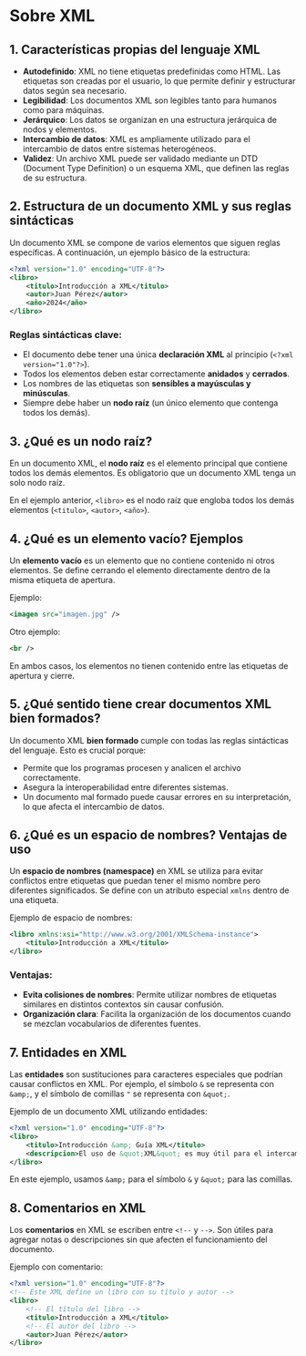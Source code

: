 
# Sobre XML
## 1. Características propias del lenguaje XML

- **Autodefinido**: XML no tiene etiquetas predefinidas como HTML. Las etiquetas son creadas por el usuario, lo que permite definir y estructurar datos según sea necesario.
- **Legibilidad**: Los documentos XML son legibles tanto para humanos como para máquinas.
- **Jerárquico**: Los datos se organizan en una estructura jerárquica de nodos y elementos.
- **Intercambio de datos**: XML es ampliamente utilizado para el intercambio de datos entre sistemas heterogéneos.
- **Validez**: Un archivo XML puede ser validado mediante un DTD (Document Type Definition) o un esquema XML, que definen las reglas de su estructura.

## 2. Estructura de un documento XML y sus reglas sintácticas

Un documento XML se compone de varios elementos que siguen reglas específicas. A continuación, un ejemplo básico de la estructura:

```xml
<?xml version="1.0" encoding="UTF-8"?>
<libro>
    <titulo>Introducción a XML</titulo>
    <autor>Juan Pérez</autor>
    <año>2024</año>
</libro>
```

### Reglas sintácticas clave:
- El documento debe tener una única **declaración XML** al principio (`<?xml version="1.0"?>`).
- Todos los elementos deben estar correctamente **anidados** y **cerrados**.
- Los nombres de las etiquetas son **sensibles a mayúsculas y minúsculas**.
- Siempre debe haber un **nodo raíz** (un único elemento que contenga todos los demás).

## 3. ¿Qué es un nodo raíz?

En un documento XML, el **nodo raíz** es el elemento principal que contiene todos los demás elementos. Es obligatorio que un documento XML tenga un solo nodo raíz.

En el ejemplo anterior, `<libro>` es el nodo raíz que engloba todos los demás elementos (`<titulo>`, `<autor>`, `<año>`).

## 4. ¿Qué es un elemento vacío? Ejemplos

Un **elemento vacío** es un elemento que no contiene contenido ni otros elementos. Se define cerrando el elemento directamente dentro de la misma etiqueta de apertura.

Ejemplo:
```xml
<imagen src="imagen.jpg" />
```

Otro ejemplo:
```xml
<br />
```

En ambos casos, los elementos no tienen contenido entre las etiquetas de apertura y cierre.

## 5. ¿Qué sentido tiene crear documentos XML bien formados?

Un documento XML **bien formado** cumple con todas las reglas sintácticas del lenguaje. Esto es crucial porque:
- Permite que los programas procesen y analicen el archivo correctamente.
- Asegura la interoperabilidad entre diferentes sistemas.
- Un documento mal formado puede causar errores en su interpretación, lo que afecta el intercambio de datos.

## 6. ¿Qué es un espacio de nombres? Ventajas de uso

Un **espacio de nombres (namespace)** en XML se utiliza para evitar conflictos entre etiquetas que puedan tener el mismo nombre pero diferentes significados. Se define con un atributo especial `xmlns` dentro de una etiqueta.

Ejemplo de espacio de nombres:
```xml
<libro xmlns:xsi="http://www.w3.org/2001/XMLSchema-instance">
    <titulo>Introducción a XML</titulo>
</libro>
```

### Ventajas:
- **Evita colisiones de nombres**: Permite utilizar nombres de etiquetas similares en distintos contextos sin causar confusión.
- **Organización clara**: Facilita la organización de los documentos cuando se mezclan vocabularios de diferentes fuentes.

## 7. Entidades en XML

Las **entidades** son sustituciones para caracteres especiales que podrían causar conflictos en XML. Por ejemplo, el símbolo `&` se representa con `&amp;`, y el símbolo de comillas `"` se representa con `&quot;`.

Ejemplo de un documento XML utilizando entidades:
```xml
<?xml version="1.0" encoding="UTF-8"?>
<libro>
    <titulo>Introducción &amp; Guía XML</titulo>
    <descripcion>El uso de &quot;XML&quot; es muy útil para el intercambio de datos.</descripcion>
</libro>
```

En este ejemplo, usamos `&amp;` para el símbolo `&` y `&quot;` para las comillas.

## 8. Comentarios en XML

Los **comentarios** en XML se escriben entre `<!--` y `-->`. Son útiles para agregar notas o descripciones sin que afecten el funcionamiento del documento.

Ejemplo con comentario:

```xml
<?xml version="1.0" encoding="UTF-8"?>
<!-- Este XML define un libro con su título y autor -->
<libro>
    <!-- El título del libro -->
    <titulo>Introducción a XML</titulo>
    <!-- El autor del libro -->
    <autor>Juan Pérez</autor>
</libro>
```


